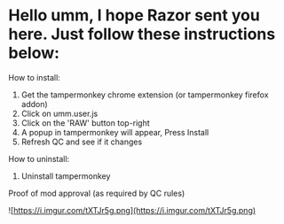 # Hello umm, I hope Razor sent you here. Just follow these instructions below:

How to install:
1. Get the tampermonkey chrome extension (or tampermonkey firefox addon)
2. Click on umm.user.js
3. Click on the 'RAW' button top-right
4. A popup in tampermonkey will appear, Press Install
5. Refresh QC and see if it changes


How to uninstall:
1. Uninstall tampermonkey

Proof of mod approval (as required by QC rules)

![https://i.imgur.com/tXTJr5g.png](https://i.imgur.com/tXTJr5g.png)
